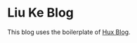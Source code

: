 # Liu Ke Blog

This blog uses the boilerplate of [Hux Blog](https://github.com/Huxpro/huxpro.github.io).